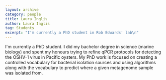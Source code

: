 ```yaml
---
layout: archive
category: people
title: Laura Inglis
author: Laura Inglis
tag: Students
excerpt: "I'm currently a PhD student in Rob Edwards' lab\n"
---
```


I'm currently a PhD student. I did my bachelor degree in science (marine biology) and spent my honours trying to refine 
qPCR protocols for detecting the OSHV-1 virus in Pacific oysters. My PhD work is focused on creating a controlled 
vocabulary for bacterial isolation sources and using algorithms along with the vocabulary to predict where a given 
metagenome sample was isolated from.
